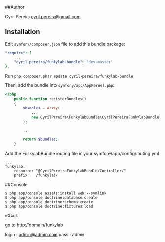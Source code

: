 ##Author

Cyril Pereira <cyril.pereira@gmail.com>

## Installation

Edit `symfony/composer.json` file to add this bundle package:

```yml
"require": {
    ...
    "cyril-pereira/funkylab-bundle": "dev-master"
},
```

Run `php composer.phar update cyril-pereira/funkylab-bundle`

Then, add the bundle into `symfony/app/AppKernel.php`:

```php
<?php
    public function registerBundles()
    {
        $bundles = array(
            ...
            new CyrilPereira\FunkylabBundle\CyrilPereiraFunkylabBundle(),
        );

        ...

        return $bundles;
    }
```

Add the FunkylabBundle routing file in your symfony/app/config/routing.yml

```
...
funkylab:
    resource: "@CyrilPereiraFunkylabBundle/Controller/"
    prefix:   /funkylab/
```


##Console

```
$ php app/console assets:install web --symlink
$ php app/console doctrine:database:create
$ php app/console doctrine:schema:create
$ php app/console doctrine:fixtures:load
```

#Start

go to http://domain/funkylab

login : admin@admin.com
pass  : admin


